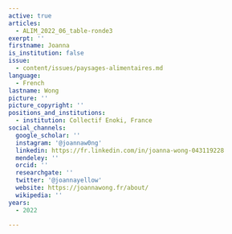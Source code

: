 ```yaml
---
active: true
articles:
  - ALIM_2022_06_table-ronde3
exerpt: ''
firstname: Joanna
is_institution: false
issue:
  - content/issues/paysages-alimentaires.md
language:
  - French
lastname: Wong
picture: ''
picture_copyright: ''
positions_and_institutions:
  - institution: Collectif Enoki, France
social_channels:
  google_scholar: ''
  instagram: '@joannaw0ng'
  linkedin: https://fr.linkedin.com/in/joanna-wong-043119228
  mendeley: ''
  orcid: ''
  researchgate: ''
  twitter: '@joannayellow'
  website: https://joannawong.fr/about/
  wikipedia: ''
years:
  - 2022

---
```

